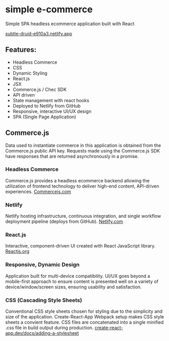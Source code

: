 # simple e-commerce

Simple SPA headless ecommerce application built with React

[subtle-druid-e910a3.netlify.app](https://app.netlify.com/sites/subtle-druid-e910a3/overview)

## Features:

- Headless Commerce
- CSS
- Dynamic Styling
- React.js
- JSX
- Commerce.js / Chec SDK
- API driven
- State management with react hooks
- Deployed to Netlify from GitHub
- Responsive, interactive UI/UX design
- SPA (Single Page Application)

## Commerce.js

Data used to instantiate commerce in this application is obtained from the Commerce.js public API key. Requests made using the Commerce.js SDK have responses that are returned asynchronously in a promise.

### Headless Commerce

Commerce.js provides a headless ecommerce backend allowing the utilization of frontend technology to deliver high-end content, API-driven experiences. [Commercejs.com](https://commercejs.com/)

### Netlify

Netlify hosting infrastructure, continuous integration, and single workflow deployment pipeline (deploys from GitHub). [Netlify.com](https://www.netlify.com/)

### React.js

Interactive, component-driven UI created with React JavaScript library. [Reactjs.org](https://reactjs.org/)

### Responsive, Dynamic Design

Application built for multi-device compatibility. UI/UX goes beyond a mobile-first approach to ensure content is presented well on a variety of device/window/screen sizes, ensuring usability and satisfaction.

### CSS (Cascading Style Sheets)

Conventional CSS style sheets chosen for styling due to the simplicity and size of the application. Create-React-App Webpack setup makes CSS style sheets a convient feature. CSS files are concatenated into a single minified .css file in build output during production. [create-react-app.dev/docs/adding-a-stylesheet](https://create-react-app.dev/docs/adding-a-stylesheet)
